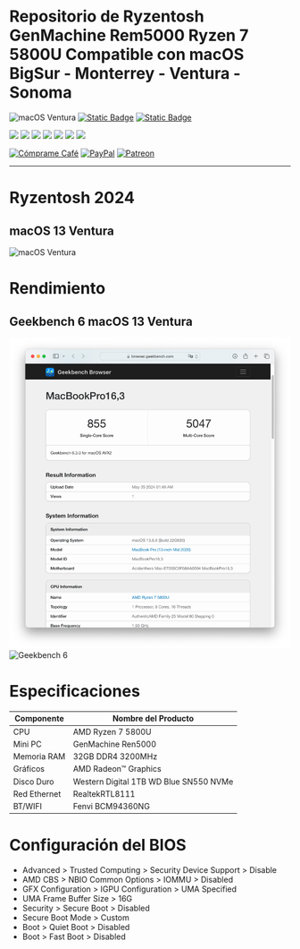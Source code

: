 # Repositorio de Ryzentosh GenMachine Rem5000 Ryzen 7 5800U Compatible con macOS BigSur - Monterrey - Ventura - Sonoma

![macOS Ventura]()
[![Static Badge](https://img.shields.io/badge/macOS-Ventura-blue)](https://www.reiniertutoriales.com/isos-raw-macos/)
[![Static Badge](https://img.shields.io/badge/OpenCore-1.0.0-green)](https://github.com/dortania/build-repo/releases/download/OpenCorePkg-58f57a3/OpenCore-1.0.0-RELEASE.zip)

[![](https://img.shields.io/badge/YouTube-informational?style=for-the-badge&logo=telegram&logoColor=white&color=FF0000)](https://youtube.com/c/ReinierTutoriales)
[![](https://img.shields.io/badge/PayPal-informational?style=for-the-badge&logo=paypal&logoColor=white&color=003087)](https://www.paypal.com/paypalme/ReinierTutoriales)
[![](https://img.shields.io/badge/-Telegram-informational?style=for-the-badge&logo=telegram&logoColor=white&color=0088cc)](https://t.me/ReinierTutoriales)
[![](https://img.shields.io/badge/-Twitter-informational?style=for-the-badge&logo=twitter&logoColor=white&color=00aced)](https://twitter.com/ReinierTutorial)
[![](https://img.shields.io/badge/-Facebook-informational?style=for-the-badge&logo=facebook&logoColor=white&color=3b5998)](https://www.facebook.com/ReinierTutoriales)
[![](https://img.shields.io/badge/-Instagram-informational?style=for-the-badge&logo=instagram&logoColor=white&color=C13584)](https://www.instagram.com/reiniertutoriales/)
[![](https://img.shields.io/badge/-Discord-informational?style=for-the-badge&logo=discord&logoColor=white&color=7289da)](https://discord.gg/pQcCDBMn)

</p>


[![Cómprame Café](https://img.shields.io/badge/Buy%20Me%20a%20Coffee-ffdd00?style=for-the-badge&logo=buy-me-a-coffee&logoColor=black)](https://www.buymeacoffee.com/reiniertutoriales) [![PayPal](https://img.shields.io/badge/PayPal-00457C?style=for-the-badge&logo=paypal&logoColor=white)](https://www.paypal.com/paypalme/ReinierTutoriales) [![Patreon](https://img.shields.io/badge/Patreon-F96854?style=for-the-badge&logo=patreon&logoColor=white)](https://www.patreon.com/ReinierTutoriales)</a>
</p>

<hr>

# Ryzentosh 2024 

## macOS 13 Ventura


![macOS Ventura](IMG/1.png)

# Rendimiento 
## Geekbench 6 macOS 13 Ventura

![Geekbench 6](IMG/2.png)
![Geekbench 6](IMG/3.png)


# Especificaciones

| Componente   | Nombre del Producto                              | 
|--------------|--------------------------------------------------|
| CPU          | AMD Ryzen 7 5800U                                |
| Mini PC      | GenMachine Ren5000                               |
| Memoria RAM  | 32GB DDR4 3200MHz                                |
| Gráficos     | AMD Radeon™ Graphics                             |
| Disco Duro   | Western Digital 1TB WD Blue SN550 NVMe           | 
| Red Ethernet | RealtekRTL8111                                   |
| BT/WIFI      | Fenvi BCM94360NG                                 |


# Configuración del BIOS
- Advanced > Trusted Computing > Security Device Support > Disable
- AMD CBS > NBIO Common Options > IOMMU > Disabled
- GFX Configuration > IGPU Configuration > UMA Specified
- UMA Frame Buffer Size > 16G
- Security > Secure Boot > Disabled
- Secure Boot Mode > Custom
- Boot > Quiet Boot > Disabled
- Boot > Fast Boot > Disabled

